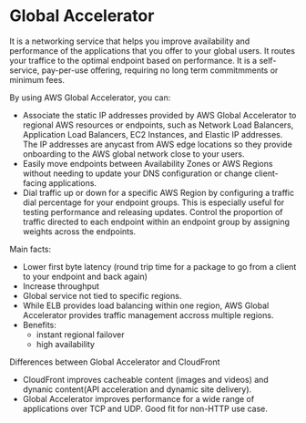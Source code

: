# Global Accelerator
It is a networking service that helps you improve availability and performance of the applications that you offer to your global users.
It routes your traffice to the optimal endpoint based on performance.
It is a self-service, pay-per-use offering, requiring no long term commitmments or minimum fees.


By using AWS Global Accelerator, you can:
- Associate the static IP addresses provided by AWS Global Accelerator to regional AWS resources or endpoints, such as Network Load Balancers, Application Load Balancers, EC2 Instances, and Elastic IP addresses. The IP addresses are anycast from AWS edge locations so they provide onboarding to the AWS global network close to your users.
- Easily move endpoints between Availability Zones or AWS Regions without needing to update your DNS configuration or change client-facing applications.
- Dial traffic up or down for a specific AWS Region by configuring a traffic dial percentage for your endpoint groups. This is especially useful for testing performance and releasing updates.
Control the proportion of traffic directed to each endpoint within an endpoint group by assigning weights across the endpoints.

Main facts:
- Lower first byte latency (round trip time for a package to go from a client to your endpoint and back again)
- Increase throughput
- Global service not tied to specific regions.
- While ELB provides load balancing within one region, AWS Global Accelerator provides traffic management accross multiple regions.
- Benefits:
    - instant regional failover
    - high availability


Differences between Global Accelerator and CloudFront
- CloudFront improves cacheable content (images and videos) and dynanic content(API acceleration and dynamic site delivery).
- Global Accelerator improves performance for a wide range of applications over TCP and UDP. Good fit for non-HTTP use case. 

